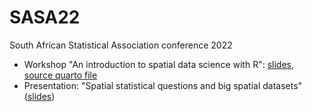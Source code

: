 # SASA22

South African Statistical Association conference 2022

* Workshop "An introduction to spatial data science with R": [slides](https://edzer.github.io/SASA22/workshop.html), [source quarto file](workshop.qmd)
* Presentation: "Spatial statistical questions and big spatial datasets" ([slides](https://docs.google.com/presentation/d/13iZFHqEMQSKC9MBLMZu-Mhcue_Xd1h9fGdyBzZ23b6M/edit?usp=sharing))
